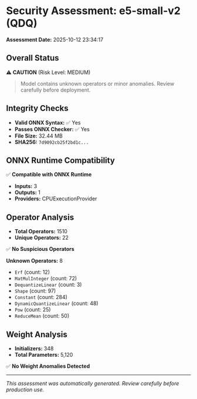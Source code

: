 # Security Assessment: e5-small-v2 (QDQ)

**Assessment Date:** 2025-10-12 23:34:17

## Overall Status

⚠️ **CAUTION** (Risk Level: MEDIUM)

> Model contains unknown operators or minor anomalies. Review carefully before deployment.

## Integrity Checks

- **Valid ONNX Syntax:** ✅ Yes
- **Passes ONNX Checker:** ✅ Yes
- **File Size:** 32.44 MB
- **SHA256:** `7d9092cb25f2bd1c...`

## ONNX Runtime Compatibility

✅ **Compatible with ONNX Runtime**

- **Inputs:** 3
- **Outputs:** 1
- **Providers:** CPUExecutionProvider

## Operator Analysis

- **Total Operators:** 1510
- **Unique Operators:** 22

✅ **No Suspicious Operators**

**Unknown Operators:** 8

- `Erf` (count: 12)
- `MatMulInteger` (count: 72)
- `DequantizeLinear` (count: 3)
- `Shape` (count: 97)
- `Constant` (count: 284)
- `DynamicQuantizeLinear` (count: 48)
- `Pow` (count: 25)
- `ReduceMean` (count: 50)

## Weight Analysis

- **Initializers:** 348
- **Total Parameters:** 5,120

✅ **No Weight Anomalies Detected**

---

*This assessment was automatically generated. Review carefully before production use.*
